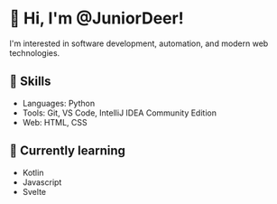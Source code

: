 # 👋 Hi, I'm @JuniorDeer!

I'm interested in software development, automation, and modern web technologies.

## 🔧 Skills
- Languages: Python
- Tools: Git, VS Code, IntelliJ IDEA Community Edition
- Web: HTML, CSS
  
## 🌱 Currently learning
- Kotlin 
- Javascript
- Svelte

